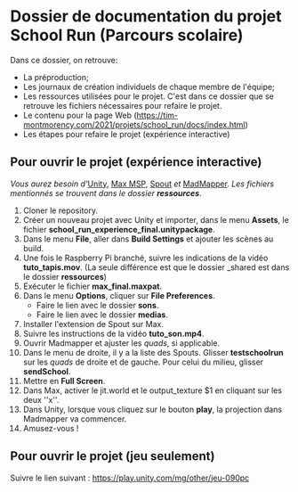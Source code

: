 # Dossier de documentation du projet School Run (Parcours scolaire)

Dans ce dossier, on retrouve:

* La préproduction;
* Les journaux de création individuels de chaque membre de l'équipe;
* Les ressources utilisées pour le projet. C'est dans ce dossier que se retrouve les fichiers nécessaires pour refaire le projet.
* Le contenu pour la page Web (https://tim-montmorency.com/2021/projets/school_run/docs/index.html)
* Les étapes pour refaire le projet (expérience interactive)

## Pour ouvrir le projet (expérience interactive)
*Vous aurez besoin d'*[Unity](https://unity3d.com/fr/get-unity/download), [Max MSP](https://cycling74.com/downloads), [Spout](https://leadedge.github.io/spout-download.html) *et* [MadMapper](https://madmapper.com/madmapper/). *Les fichiers mentionnés se trouvent dans le dossier **ressources***.
1. Cloner le repository. 
2. Créer un nouveau projet avec Unity et importer, dans le menu **Assets**, le fichier **school_run_experience_final.unitypackage**.
3. Dans le menu **File**, aller dans **Build Settings** et ajouter les scènes au build.
3. Une fois le Raspberry Pi branché, suivre les indications de la vidéo **tuto_tapis.mov**. (La seule différence est que le dossier _shared est dans le dossier **ressources**)
4. Exécuter le fichier **max_final.maxpat**.
5. Dans le menu **Options**, cliquer sur **File Preferences**.
    * Faire le lien avec le dossier **sons**.
    * Faire le lien avec le dossier **medias**.
6. Installer l'extension de Spout sur Max.
5. Suivre les instructions de la vidéo **tuto_son.mp4**.
6. Ouvrir Madmapper et ajuster les *quads*, si applicable.
7. Dans le menu de droite, il y a la liste des Spouts. Glisser **testschoolrun** sur les *quads* de droite et de gauche. Pour celui du milieu, glisser **sendSchool**.
8. Mettre en **Full Screen**.
9. Dans Max, activer le jit.world et le output_texture $1 en cliquant sur les deux ''x''.
10. Dans Unity, lorsque vous cliquez sur le bouton **play**, la projection dans Madmapper va commencer.
12. Amusez-vous !

## Pour ouvrir le projet (jeu seulement)
Suivre le lien suivant : https://play.unity.com/mg/other/jeu-090pc 